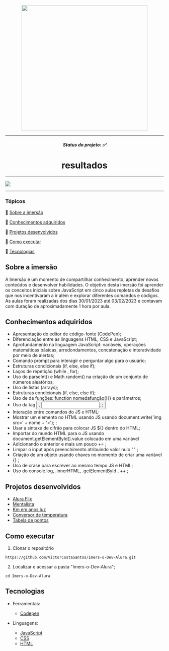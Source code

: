 <div  align="center">
 <img style=" align-items: center; width:400px; align-items: center;" src="https://imersao.dev/assets/img/logo-imersao-dev6-desktop.1674580904.png" alt="">
 </div>
 <hr>
 
 
  <h5  align="center">Status do projeto: ✅</h5>
  
  <h1  align="center">resultados</h1>
  <hr> 
  
  <img align="center" src="https://media2.giphy.com/media/loeOeGRPfQWgtOgevb/giphy.gif?cid=790b76118fda01e4ef7cd2a7ad017d4c6e905c3ac8bc98eb&rid=giphy.gif&ct=g">
  <hr>
 
 ### Tópicos 

🔹 [Sobre a imersão](#sobre-a-imersão)

🔹 [Conhecimentos adquiridos](#conhecimentos-adquiridos)

🔹 [Projetos desenvolvidos](#projetos-desenvolvidos)

🔹 [Como executar](#como-executar)

🔹 [Tecnologias](#tecnologias)

## Sobre a imersão

A Imersão é um momento de compartilhar conhecimento, aprender novos conteúdos e desenvolver habilidades. O objetivo desta imersão foi aprender os conceitos iniciais sobre JavaScript em cinco aulas repletas de desafios que nos incentivaram a ir além e explorar diferentes comandos e códigos. As aulas foram realizadas dos dias 30/01/2023 até 03/02/2023 e contavam com duração de aproximadamente 1 hora por aula.

## Conhecimentos adquiridos

* Apresentação do editor de código-fonte (CodePen);
* Diferenciação entre as linguagens HTML, CSS e JavaScript;
* Aprofundamento na linguagem JavaScript: variáveis, operações matemáticas básicas, arredondamentos, concatenação e interatividade por meio de alertas;
* Comando prompt para interagir e perguntar algo para o usuário;
* Estruturas condicionais (if, else, else if);
* Laços de repetição (while , for);
* Uso do parseInt() e Math.random() na criação de um conjunto de números aleatórios;
* Uso de listas (arrays);
* Estruturas condicionais (if, else, else if);
* Uso de de funções: function nomedafunção(){} e parâmetros;
* Uso da tag <button>, <input>, <label> ;
 * Interação entre comandos do JS e HTML:
 * Mostrar um elemento no HTML usando JS usando document.write('img src=' + nome + '>'); ;
 * Usar a sintaxe de cifrão para colocar JS ${} dentro do HTML;
* Importar do mundo HTML para o JS usando document.getElementById().value colocado em uma variável
* Adicionando o anterior e mais um pouco += ;
* Limpar o input após preenchimento atribuindo valor nulo "" ;
* Criação de um objeto usando chaves no momento de criar uma variável {} ;
* Uso de crase para escrever ao mesmo tempo JS e HTML;
* Uso do console.log, .innerHTML, .getElementById , ++ ;

## Projetos desenvolvidos
 
 - [Alura Flix](https://stellular-custard-e1ee15.netlify.app/)
 - [Mentalista](https://glistening-cobbler-d8199f.netlify.app/)
 - [Km em anos luz](https://precious-cuchufli-1636f5.netlify.app/)
 - [Conversor de temperatura ](https://precious-cuchufli-1636f5.netlify.app/)
 - [Tabela de pontos](https://creative-sopapillas-63092c.netlify.app/)

## Como executar
1. Clonar o repositório

```
https://github.com/VictorCostaSantos/Imers-o-Dev-Alura.git
```

2. Localizar e acessar a pasta "Imers-o-Dev-Alura";

```
cd Imers-o-Dev-Alura
```

## Tecnologias

* Ferramentas:
  * [Codepen](https://codepen.io/)
  
* Linguagens:
  * [JavaScript](https://www.w3schools.com/js/)
  * [CSS](https://www.w3schools.com/css/)
  * [HTML](https://www.w3schools.com/html/)

</div> 
